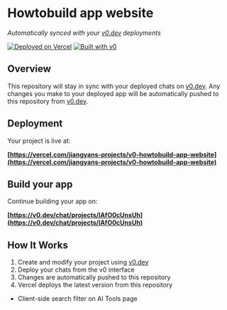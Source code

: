 # Howtobuild app website

*Automatically synced with your [v0.dev](https://v0.dev) deployments*

[![Deployed on Vercel](https://img.shields.io/badge/Deployed%20on-Vercel-black?style=for-the-badge&logo=vercel)](https://vercel.com/jiangyans-projects/v0-howtobuild-app-website)
[![Built with v0](https://img.shields.io/badge/Built%20with-v0.dev-black?style=for-the-badge)](https://v0.dev/chat/projects/lAfO0cUnsUh)

## Overview

This repository will stay in sync with your deployed chats on [v0.dev](https://v0.dev).
Any changes you make to your deployed app will be automatically pushed to this repository from [v0.dev](https://v0.dev).

## Deployment

Your project is live at:

**[https://vercel.com/jiangyans-projects/v0-howtobuild-app-website](https://vercel.com/jiangyans-projects/v0-howtobuild-app-website)**

## Build your app

Continue building your app on:

**[https://v0.dev/chat/projects/lAfO0cUnsUh](https://v0.dev/chat/projects/lAfO0cUnsUh)**

## How It Works

1. Create and modify your project using [v0.dev](https://v0.dev)
2. Deploy your chats from the v0 interface
3. Changes are automatically pushed to this repository
4. Vercel deploys the latest version from this repository
- Client-side search filter on AI Tools page
